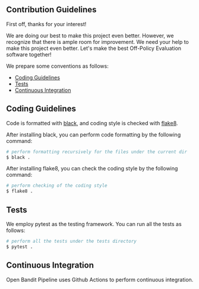## Contribution Guidelines
First off, thanks for your interest!

We are doing our best to make this project even better. However, we recognize that there is ample room for improvement.
We need your help to make this project even better. 
Let's make the best Off-Policy Evaluation software together!

We prepare some conventions as follows:

- [Coding Guidelines](#coding-guidelines)
- [Tests](#tests)
- [Continuous Integration](#continuous-integration)

## Coding Guidelines

Code is formatted with [black](https://github.com/psf/black),
and coding style is checked with [flake8](http://flake8.pycqa.org).

After installing black, you can perform code formatting by the following command:

```bash
# perform formatting recursively for the files under the current dir
$ black .
```

After installing flake8, you can check the coding style by the following command:

```bash
# perform checking of the coding style
$ flake8 .
```

## Tests

We employ pytest as the testing framework. You can run all the tests as follows:

```bash
# perform all the tests under the tests directory
$ pytest .
```

## Continuous Integration

Open Bandit Pipeline uses Github Actions to perform continuous integration.
